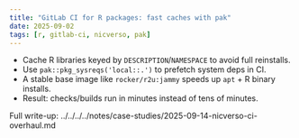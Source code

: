 ```yaml
---
title: "GitLab CI for R packages: fast caches with pak"
date: 2025-09-02
tags: [r, gitlab-ci, nicverso, pak]
---
```


- Cache R libraries keyed by `DESCRIPTION`/`NAMESPACE` to avoid full reinstalls.
- Use `pak::pkg_sysreqs('local::.')` to prefetch system deps in CI.
- A stable base image like `rocker/r2u:jammy` speeds up `apt` + R binary installs.
- Result: checks/builds run in minutes instead of tens of minutes.

Full write-up: ../../../../notes/case-studies/2025-09-14-nicverso-ci-overhaul.md
